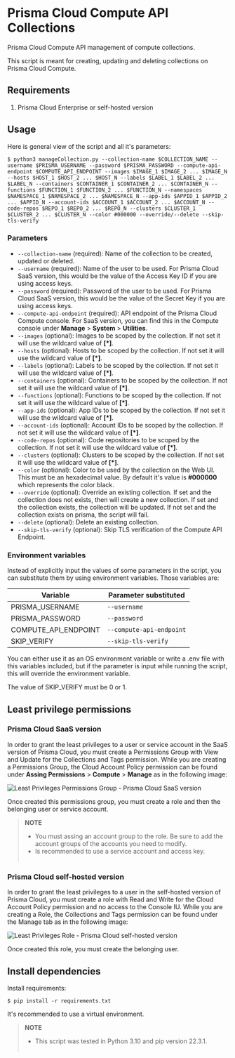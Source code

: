 # Prisma Cloud Compute API Collections
Prisma Cloud Compute API management of compute collections.

This script is meant for creating, updating and deleting collections on Prisma Cloud Compute.

## Requirements
1. Prisma Cloud Enterprise or self-hosted version

## Usage
Here is general view of the script and all it's parameters:

```$ python3 manageCollection.py --collection-name $COLLECTION_NAME --username $PRISMA_USERNAME --password $PRISMA_PASSWORD --compute-api-endpoint $COMPUTE_API_ENDPOINT --images $IMAGE_1 $IMAGE_2 ... $IMAGE_N --hosts $HOST_1 $HOST_2 ... $HOST_N --labels $LABEL_1 $LABEL_2 ... $LABEL_N --containers $CONTAINER_1 $CONTAINER_2 ... $CONTAINER_N --functions $FUNCTION_1 $FUNCTION_2 ... $FUNCTION_N --namespaces $NAMESPACE_1 $NAMESPACE_2 ... $NAMESPACE_N --app-ids $APPID_1 $APPID_2 ... $APPID_N --account-ids $ACCOUNT_1 $ACCOUNT_2 ... $ACCOUNT_N --code-repos $REPO_1 $REPO_2 ... $REPO_N --clusters $CLUSTER_1 $CLUSTER_2 ... $CLUSTER_N --color #000000 --override/--delete --skip-tls-verify```

### Parameters
* ```--collection-name``` (required): Name of the collection to be created, updated or deleted.
* ```--username``` (required): Name of the user to be used. For Prisma Cloud SaaS version, this would be the value of the Access Key ID if you are using access keys.
* ```--password``` (required): Password of the user to be used. For Prisma Cloud SaaS version, this would be the value of the Secret Key if you are using access keys.
* ```--compute-api-endpoint``` (required): API endpoint of the Prisma Cloud Compute console. For SaaS version, you can find this in the Compute console under **Manage** > **System** > **Utilities**. 
* ```--images``` (optional): Images to be scoped by the collection. If not set it will use the wildcard value of **[*]**.
* ```--hosts``` (optional): Hosts to be scoped by the collection. If not set it will use the wildcard value of **[*]**.
* ```--labels``` (optional): Labels to be scoped by the collection. If not set it will use the wildcard value of **[*]**.
* ```--containers``` (optional): Containers to be scoped by the collection. If not set it will use the wildcard value of **[*]**.
* ```--functions``` (optional): Functions to be scoped by the collection. If not set it will use the wildcard value of **[*]**.
* ```--app-ids``` (optional): App IDs to be scoped by the collection. If not set it will use the wildcard value of **[*]**.
* ```--account-ids``` (optional): Account IDs to be scoped by the collection. If not set it will use the wildcard value of **[*]**.
* ```--code-repos``` (optional): Code repositories to be scoped by the collection. If not set it will use the wildcard value of **[*]**.
* ```--clusters``` (optional): Clusters to be scoped by the collection. If not set it will use the wildcard value of **[*]**.
* ```--color``` (optional): Color to be used by the collection on the Web UI. This must be an hexadecimal value. By default it's value is **#000000** which represents the color black.
* ```--override``` (optional): Override an existing collection. If set and the collection does not exists, then will create a new collection. If set and the collection exists, the collection will be updated. If not set and the collection exists on prisma, the script will fail. 
* ```--delete``` (optional): Delete an existing collection. 
* ```--skip-tls-verify``` (optional): Skip TLS verification of the Compute API Endpoint.

### Environment variables
Instead of explicitly input the values of some parameters in the script, you can substitute them by using environment variables. Those variables are:

|       Variable       |     Parameter substituted    |
|----------------------|------------------------------|
|    PRISMA_USERNAME   |       ```--username```       |
|    PRISMA_PASSWORD   |       ```--password```       |
| COMPUTE_API_ENDPOINT | ```--compute-api-endpoint``` |
|      SKIP_VERIFY     |   ```--skip-tls-verify```    |

You can either use it as an OS environment variable or write a .env file with this variables included, but if the parameter is input while running the script, this will override the environment variable.

The value of SKIP_VERIFY must be 0 or 1.

## Least privilege permissions
### Prisma Cloud SaaS version
In order to grant the least privileges to a user or service account in the SaaS version of Prisma Cloud, you must create a Permissions Group with View and Update for the Collections and Tags permission. While you are creating a Permissions Group, the Cloud Account Policy permission can be found under **Assing Permissions** > **Compute** > **Manage** as in the following image:

![Least Privileges Permissions Group - Prisma Cloud SaaS version](./images/saas-least-privileges.png)

Once created this permissions group, you must create a role and then the belonging user or service account.

>**NOTE**
> * You must assing an account group to the role. Be sure to add the account groups of the accounts you need to modify. 
> * Is recommended to use a service account and access key.
> <br/><br/>

### Prisma Cloud self-hosted version
In order to grant the least privileges to a user in the self-hosted version of Prisma Cloud, you must create a role with Read and Write for the Cloud Account Policy permission and no access to the Console IU. While you are creating a Role, the Collections and Tags permission can be found under the Manage tab as in the following image:

![Least Privileges Role - Prisma Cloud self-hosted version](./images/self-hosted-least-privileges.png)

Once created this role, you must create the belonging user.

## Install dependencies
Install requirements:

`$ pip install -r requirements.txt`

It's recommended to use a virtual environment.

> **NOTE** 
> * This script was tested in Python 3.10 and pip version 22.3.1.
> <br/><br/>
